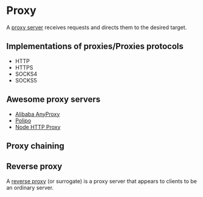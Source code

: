 # Proxy

<!-- > Created by Fisher at 11:21 PM on 5/13/17. -->

A [proxy server][wiki-proxy-server] receives requests and directs them to the desired target.

## Implementations of proxies/Proxies protocols

- HTTP
- HTTPS
- SOCKS4
- SOCKS5

## Awesome proxy servers

- [Alibaba AnyProxy][github-alibaba-anyproxy]
- [Polipo][github-jech-polipo]
- [Node HTTP Proxy][github-node-http-proxy]

## Proxy chaining

## Reverse proxy

A [reverse proxy][wiki-reverse-proxy] (or surrogate) is a proxy server that appears to clients to be an ordinary server.


[wiki-proxy-server]: https://en.wikipedia.org/wiki/Proxy_server "Wiki: Proxy Server"
[wiki-reverse-proxy]: https://en.wikipedia.org/wiki/Reverse_proxy "Wiki: Reverse Proxy"
[github-alibaba-anyproxy]: https://github.com/alibaba/anyproxy "Alibaba: AnyProxy"
[github-jech-polipo]: https://github.com/jech/polipo "Github: Polipo"
[github-node-http-proxy]: https://github.com/nodejitsu/node-http-proxy "Github: Node HTTP Proxy"
